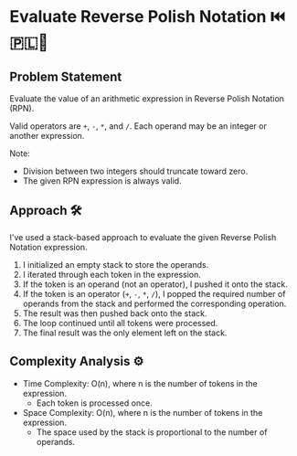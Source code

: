# Evaluate Reverse Polish Notation ⏮️🇵🇱🧮

## Problem Statement

Evaluate the value of an arithmetic expression in Reverse Polish Notation (RPN).

Valid operators are `+`, `-`, `*`, and `/`. Each operand may be an integer or another expression.

Note:
- Division between two integers should truncate toward zero.
- The given RPN expression is always valid.

## Approach 🛠️

I've used a stack-based approach to evaluate the given Reverse Polish Notation expression.

1. I initialized an empty stack to store the operands.
2. I iterated through each token in the expression.
3. If the token is an operand (not an operator), I pushed it onto the stack.
4. If the token is an operator (`+`, `-`, `*`, `/`), I popped the required number of operands from the stack and performed the corresponding operation.
5. The result was then pushed back onto the stack.
6. The loop continued until all tokens were processed.
7. The final result was the only element left on the stack.

## Complexity Analysis ⚙️

- Time Complexity: O(n), where n is the number of tokens in the expression.
  - Each token is processed once.
- Space Complexity: O(n), where n is the number of tokens in the expression.
  - The space used by the stack is proportional to the number of operands.
